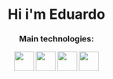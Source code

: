 <h1 align="center">
  Hi i'm Eduardo
</h1>

<h3 align="center">
   Main technologies:
</h3>
<div align="center">
  <img src="https://cdn.jsdelivr.net/gh/devicons/devicon@latest/icons/javascript/javascript-original.svg" style="height:40px"/>
  <img src="https://cdn.jsdelivr.net/gh/devicons/devicon@latest/icons/html5/html5-original.svg" style="height:40px" />
  <img src="https://cdn.jsdelivr.net/gh/devicons/devicon@latest/icons/css3/css3-original.svg" style="height:40px"/>
  <img src="https://cdn.jsdelivr.net/gh/devicons/devicon@latest/icons/python/python-original.svg" style="height:40px"/>    
</div>

